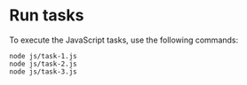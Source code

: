 # Run tasks

To execute the JavaScript tasks, use the following commands:

```
node js/task-1.js
node js/task-2.js
node js/task-3.js
```
